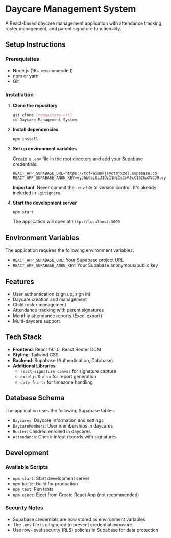 # Daycare Management System

A React-based daycare management application with attendance tracking, roster management, and parent signature functionality.

## Setup Instructions

### Prerequisites
- Node.js (18+ recommended)
- npm or yarn
- Git

### Installation

1. **Clone the repository**
   ```bash
   git clone [repository-url]
   cd Daycare-Management-System
   ```

2. **Install dependencies**
   ```bash
   npm install
   ```

3. **Set up environment variables**
   
   Create a `.env` file in the root directory and add your Supabase credentials:
   ```env
   REACT_APP_SUPABASE_URL=https://tcfxaiuukjsyotmjxzol.supabase.co
   REACT_APP_SUPABASE_ANON_KEY=eyJhbGciOiJIUzI1NiIsInR5cCI6IkpXVCJ9.eyJpc3MiOiJzdXBhYmFzZSIsInJlZiI6InRjZnhhaXV1a2pzeW90bWp4em9sIiwicm9sZSI6ImFub24iLCJpYXQiOjE3NDYxNTcyMjksImV4cCI6MjA2MTczMzIyOX0.eEVwDvLr56q0ILhUnjvuwy_h8D56C9QHmqZX3PYrwoo
   ```

   **Important**: Never commit the `.env` file to version control. It's already included in `.gitignore`.

4. **Start the development server**
   ```bash
   npm start
   ```

   The application will open at `http://localhost:3000`

## Environment Variables

The application requires the following environment variables:

- `REACT_APP_SUPABASE_URL`: Your Supabase project URL
- `REACT_APP_SUPABASE_ANON_KEY`: Your Supabase anonymous/public key

## Features

- User authentication (sign up, sign in)
- Daycare creation and management
- Child roster management
- Attendance tracking with parent signatures
- Monthly attendance reports (Excel export)
- Multi-daycare support

## Tech Stack

- **Frontend**: React 19.1.0, React Router DOM
- **Styling**: Tailwind CSS
- **Backend**: Supabase (Authentication, Database)
- **Additional Libraries**: 
  - `react-signature-canvas` for signature capture
  - `exceljs` & `xlsx` for report generation
  - `date-fns-tz` for timezone handling

## Database Schema

The application uses the following Supabase tables:
- `Daycares`: Daycare information and settings
- `DaycareMembers`: User memberships in daycares
- `Roster`: Children enrolled in daycares
- `Attendance`: Check-in/out records with signatures

## Development

### Available Scripts

- `npm start`: Start development server
- `npm build`: Build for production
- `npm test`: Run tests
- `npm eject`: Eject from Create React App (not recommended)

### Security Notes

- Supabase credentials are now stored as environment variables
- The `.env` file is gitignored to prevent credential exposure
- Use row-level security (RLS) policies in Supabase for data protection

